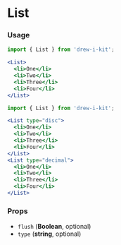 # List

### Usage

```jsx
import { List } from 'drew-i-kit';

<List>
  <li>One</li>
  <li>Two</li>
  <li>Three</li>
  <li>Four</li>
</List>
```

```jsx
import { List } from 'drew-i-kit';

<List type="disc">
  <li>One</li>
  <li>Two</li>
  <li>Three</li>
  <li>Four</li>
</List>
<List type="decimal">
  <li>One</li>
  <li>Two</li>
  <li>Three</li>
  <li>Four</li>
</List>
```

### Props

- `flush` (**Boolean**, optional)
- `type` (**string**, optional)
